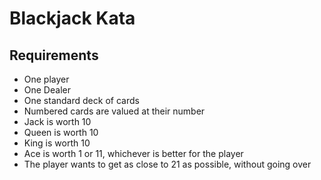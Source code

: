 # Blackjack Kata

## Requirements

* One player
* One Dealer
* One standard deck of cards
* Numbered cards are valued at their number
* Jack is worth 10
* Queen is worth 10 
* King is worth 10
* Ace is worth 1 or 11, whichever is better for the player
* The player wants to get as close to 21 as possible, without going over